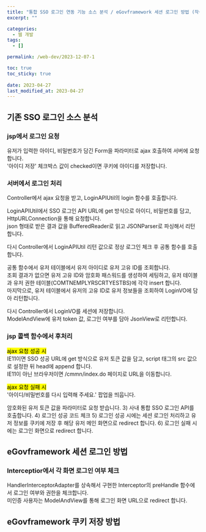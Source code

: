 ```yaml
---
title: "통합 SSO 로그인 연동 기능 소스 분석 / eGovframework 세션 로그인 방법 (작성중)"
excerpt: ""

categories:
  - 웹 개발
tags:
  - []

permalink: /web-dev/2023-12-07-1

toc: true
toc_sticky: true
 
date: 2023-04-27
last_modified_at: 2023-04-27
---
```


## 기존 SSO 로그인 소스 분석

### jsp에서 로그인 요청
유저가 입력한 아이디, 비밀번호가 담긴 Form을 파라미터로 ajax 호출하여 서버에 요청합니다.  
'아이디 저장' 체크박스 값이 checked이면 쿠키에 아이디를 저장합니다.

### 서버에서 로그인 처리
Controller에서 ajax 요청을 받고, LoginAPIUtil의 login 함수를 호출합니다.

LoginAPIUtil에서 SSO 로그인 API URL에 get 방식으로 아이디, 비밀번호를 담고, HttpURLConnection을 통해 요청합니다.  
json 형태로 받은 결과 값을 BufferedReader로 읽고 JSONParser로 파싱해서 리턴합니다.

다시 Controller에서 LoginAPIUtil 리턴 값으로 정상 로그인 체크 후 공통 함수를 호출합니다.

공통 함수에서 유저 테이블에서 유저 아이디로 유저 고유 ID를 조회합니다.  
조회 결과가 없으면 유저 고유 ID와 암호화 패스워드를 생성하여 세팅하고, 유저 테이블과 유저 권한 테이블(COMTNEMPLYRSCRTYESTBS)에 각각 insert 합니다.  
마지막으로, 유저 테이블에서 유저의 고유 ID로 유저 정보들을 조회하여 LoginVO에 담아 리턴합니다.

다시 Controller에서 LoginVO를 세션에 저장합니다.  
ModelAndView에 유저 token 값, 로그인 여부를 담아 JsonView로 리턴합니다.

### jsp 콜백 함수에서 후처리
<mark>ajax 요청 성공 시</mark>  
IE11이면 SSO 성공 URL에 get 방식으로 유저 토큰 값을 담고, script 태그의 src 값으로 설정한 뒤 head에 append 합니다.  
IE11이 아닌 브라우저이면 /cmmn/index.do 페이지로 URL을 이동합니다.

<mark>ajax 요청 실패 시</mark>  
'아이디/비밀번호를 다시 입력해 주세요.' 팝업을 띄웁니다.






암호화된 유저 토큰 값을 파라미터로 요청 받습니다.
3) 사내 통합 SSO 로그인 API를 호출합니다.
4) 로그인 성공 코드 체크
5) 로그인 성공 시에는 세션 로그인 처리하고 유저 정보를 쿠키에 저장 후 해당 유저 메인 화면으로 redirect 합니다.
6) 로그인 실패 시에는 로그인 화면으로 redirect 합니다.




## eGovframework 세션 로그인 방법

### Interceptior에서 각 화면 로그인 여부 체크
HandlerInterceptorAdapter를 상속해서 구현한 Interceptor의 preHandle 함수에서 로그인 여부와 권한을 체크합니다.  
미인증 사용자는 ModelAndView를 통해 로그인 화면 URL으로 redirect 합니다.


## eGovframework 쿠키 저장 방법
